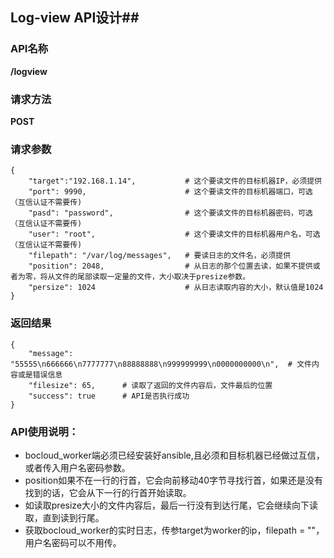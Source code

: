 ## Log-view API设计##

### API名称 ###
**/logview**

### 请求方法 ###
**POST**

### 请求参数 ###

    {
        "target":"192.168.1.14",           # 这个要读文件的目标机器IP，必须提供
        "port": 9990,                      # 这个要读文件的目标机器端口，可选（互信认证不需要传)
        "pasd": "password",                # 这个要读文件的目标机器密码，可选（互信认证不需要传)
        "user": "root",                    # 这个要读文件的目标机器用户名，可选（互信认证不需要传)
        "filepath": "/var/log/messages",   # 要读日志的文件名，必须提供
        "position": 2048,                  # 从日志的那个位置去读，如果不提供或者为零，将从文件的尾部读取一定量的文件，大小取决于presize参数。
        "persize": 1024                    # 从日志读取内容的大小，默认值是1024
    }
### 返回结果 ###
    {
        "message": "55555\n666666\n7777777\n88888888\n999999999\n0000000000\n",  # 文件内容或是错误信息
        "filesize": 65,      # 读取了返回的文件内容后，文件最后的位置
        "success": true      # API是否执行成功
    }

### API使用说明： ###
- bocloud_worker端必须已经安装好ansible,且必须和目标机器已经做过互信，或者传入用户名密码参数。
- position如果不在一行的行首，它会向前移动40字节寻找行首，如果还是没有找到的话，它会从下一行的行首开始读取。
- 如读取presize大小的文件内容后，最后一行没有到达行尾，它会继续向下读取，直到读到行尾。
- 获取bocloud_worker的实时日志，传参target为worker的ip，filepath = ""，用户名密码可以不用传。

